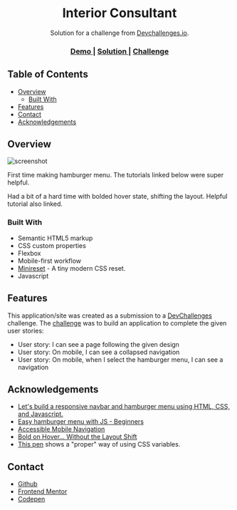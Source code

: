 <h1 align="center">Interior Consultant</h1>

<div align="center">
   Solution for a challenge from  <a href="http://devchallenges.io" target="_blank">Devchallenges.io</a>.
</div>

<div align="center">
  <h3>
    <a href="https://je-jo.github.io/interior-consultant/">
      Demo
    </a>
    <span> | </span>
    <a href="https://github.com/je-jo/interior-consultant">
      Solution
    </a>
    <span> | </span>
    <a href="https://devchallenges.io/challenges/Jymh2b2FyebRTUljkNcb">
      Challenge
    </a>
  </h3>
</div>

## Table of Contents

- [Overview](#overview)
  - [Built With](#built-with)
- [Features](#features)
- [Contact](#contact)
- [Acknowledgements](#acknowledgements)

## Overview

![screenshot](https://raw.githubusercontent.com/je-jo/my-team-page/main/images/interior-consultant.png)

First time making hamburger menu. The tutorials linked below were super helpful.

Had a bit of a hard time with bolded hover state, shifting the layout. Helpful tutorial also linked.

### Built With

- Semantic HTML5 markup
- CSS custom properties
- Flexbox
- Mobile-first workflow
- [Minireset](https://awesomeopensource.com/project/jgthms/minireset.css?categoryPage=29) - A tiny modern CSS reset. 
- Javascript

## Features

This application/site was created as a submission to a [DevChallenges](https://devchallenges.io/challenges) challenge. The [challenge](https://devchallenges.io/challenges/Jymh2b2FyebRTUljkNcb) was to build an application to complete the given user stories:

- User story: I can see a page following the given design
- User story: On mobile, I can see a collapsed navigation
- User story: On mobile, when I select the hamburger menu, I can see a navigation

## Acknowledgements

- [Let's build a responsive navbar and hamburger menu using HTML, CSS, and Javascript.](https://dev.to/devggaurav/let-s-build-a-responsive-navbar-and-hamburger-menu-using-html-css-and-javascript-4gci)
- [Easy hamburger menu with JS - Beginners](https://dev.to/ljcdev/easy-hamburger-menu-with-js-2do0)
- [Accessible Mobile Navigation](https://www.a11ymatters.com/pattern/mobile-nav/)
- [Bold on Hover… Without the Layout Shift](https://css-tricks.com/bold-on-hover-without-the-layout-shift/)
- [This pen](https://codepen.io/MadeByMike/pen/dRoLpJ) shows a "proper" way of using CSS variables.



## Contact

- [Github](https://github.com/je-jo)
- [Frontend Mentor](https://www.frontendmentor.io/profile/je-jo)
- [Codepen](https://codepen.io/je-jo)
